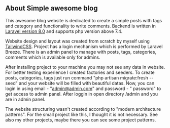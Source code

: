 ## About Simple awesome blog

This awesome blog website is dedicated to create a simple posts with tags and category and functionality to write
comments. Backend is written in [Laravel version 8.0](https://laravel.com/docs/8.x) and supports php version above 7.4.

Website design and layout was created from scratch by myself using [TailwindCSS](https://tailwindcss.com). Project has a
login mechanism which is performed by Laravel Breeze. There is an admin panel to manage with posts, tags, categories,
comments which is available only for admins.

After installing project to your machine you may not see any data in website. For better testing experience I created
factories and seeders. To create posts, categories, tags just run command "php artisan migrate:fresh --seed" and your
website will be filled with beautiful datas. Now, you can login in using email - "admin@admin.com" and password - "
password" to get access to admin panel. After loggin in open directory /admin and you are in admin panel.

The website structuring wasn't created according to "modern architecture patterns". For the small project like this, I
thought it is not necessary. See also my other projects, maybe there you can see some project patterns.
